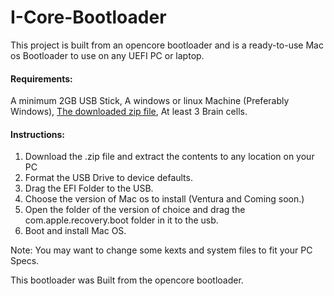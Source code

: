 # I-Core-Bootloader

This project is built from an opencore bootloader and is a ready-to-use Mac os Bootloader to use on any UEFI PC or laptop.

#### Requirements:

A minimum 2GB USB Stick,
A windows or linux Machine (Preferably Windows),
[The downloaded zip file](https://github.com/bigj42/I-core-Bootloader/releases/latest),
At least 3 Brain cells.


#### Instructions:

1. Download the .zip file and extract the contents to any location on your PC
2. Format the USB Drive to device defaults.
3. Drag the EFI Folder to the USB.
4. Choose the version of Mac os to install (Ventura and Coming soon.)
5. Open the folder of the version of choice and drag the com.apple.recovery.boot folder in it to the usb.
6. Boot and install Mac OS.

Note: You may want to change some kexts and system files to fit your PC Specs.

This bootloader was Built from the opencore bootloader.
